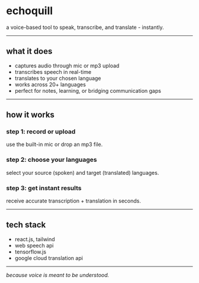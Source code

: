 # echoquill
a voice-based tool to speak, transcribe, and translate - instantly.

---

## what it does  
- captures audio through mic or mp3 upload  
- transcribes speech in real-time  
- translates to your chosen language  
- works across 20+ languages  
- perfect for notes, learning, or bridging communication gaps

---

## how it works  

### step 1: record or upload  
use the built-in mic or drop an mp3 file.

### step 2: choose your languages  
select your source (spoken) and target (translated) languages.

### step 3: get instant results  
receive accurate transcription + translation in seconds.

---

## tech stack  
- react.js, tailwind  
- web speech api  
- tensorflow.js  
- google cloud translation api

---

*because voice is meant to be understood.* 
